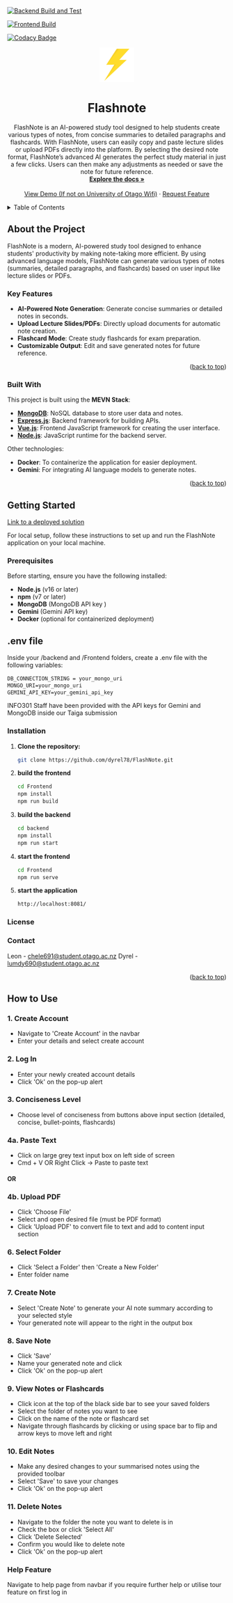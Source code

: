 

[![Backend Build and Test](https://github.com/dyrel78/FlashNote/actions/workflows/backend-build.yml/badge.svg?branch=main)](https://github.com/dyrel78/FlashNote/actions/workflows/backend-build.yml)

[![Frontend Build](https://github.com/dyrel78/FlashNote/actions/workflows/frontend-build.yml/badge.svg)](https://github.com/dyrel78/FlashNote/actions/workflows/frontend-build.yml)


[![Codacy Badge](https://app.codacy.com/project/badge/Grade/dc3cb21cb3ce4eb0811637ce4ca672c2)](https://app.codacy.com/gh/dyrel78/FlashNote/dashboard?utm_source=gh&utm_medium=referral&utm_content=&utm_campaign=Badge_grade)


<a id="readme-top"></a>

<div align="center">
  <a href="https://github.com/dyrel78/Best-README">
    <img src="Frontend/old_html_files/flashnote-logo.png" alt="Logo" width="80" height="80">
  </a>

  <h1 align="center">Flashnote</h1>

  <p align="center">
FlashNote is an AI-powered study tool designed to help students create various types of notes, from concise summaries to detailed paragraphs and flashcards. With FlashNote, users can easily copy and paste lecture slides or upload PDFs directly into the platform. By selecting the desired note format, FlashNote’s advanced AI generates the perfect study material in just a few clicks. Users can then make any adjustments as needed or save the note for future reference.
    <br />
    <a href="https://github.com/dyrel78/FlashNote/DevDocs.md"><strong>Explore the docs »</strong></a>
    <br />
    <br />
    <a href="http://www.flashnote.click:8080/">View Demo (If not on University of Otago Wifi)</a>
    ·
    <a href="
    <a href="https://github.com/dyrel78/Best-README">Request Feature</a>
  </p>
</div>

<!-- TABLE OF CONTENTS -->
<details>
  <summary>Table of Contents</summary>
  <ol>
    <li>
      <a href="#about-the-project">About The Project</a>
      <ul>
        <li><a href="#built-with">Built With</a></li>
      </ul>
    </li>
    <li>
      <a href="#getting-started">Getting Started</a>
      <ul>
        <li><a href="#prerequisites">Prerequisites</a></li>
        <li><a href="#installation">Installation</a></li>
      </ul>
    </li>
    <li><a href="#license">License</a></li>
    <li><a href="#contact">Contact</a></li>
    <li><a href="#acknowledgments">Acknowledgments</a></li>
  </ol>
</details>

## About the Project

FlashNote is a modern, AI-powered study tool designed to enhance students' productivity by making note-taking more efficient. By using advanced language models, FlashNote can generate various types of notes (summaries, detailed paragraphs, and flashcards) based on user input like lecture slides or PDFs.

### Key Features
- **AI-Powered Note Generation**: Generate concise summaries or detailed notes in seconds.
- **Upload Lecture Slides/PDFs**: Directly upload documents for automatic note creation.
- **Flashcard Mode**: Create study flashcards for exam preparation.
- **Customizable Output**: Edit and save generated notes for future reference.

<p align="right">(<a href="#readme-top">back to top</a>)</p>

### Built With

This project is built using the **MEVN Stack**:
* [**MongoDB**](https://www.mongodb.com/): NoSQL database to store user data and notes.
* [**Express.js**](https://expressjs.com/): Backend framework for building APIs.
* [**Vue.js**](https://vuejs.org/): Frontend JavaScript framework for creating the user interface.
* [**Node.js**](https://nodejs.org/): JavaScript runtime for the backend server.

Other technologies:
- **Docker**: To containerize the application for easier deployment.
- **Gemini**: For integrating AI language models to generate notes.

<p align="right">(<a href="#readme-top">back to top</a>)</p>


## Getting Started


<a href="http://www.flashnote.click:8080/">Link to a deployed solution</a>



For local setup, follow these instructions to set up and run the FlashNote application on your local machine.


### Prerequisites

Before starting, ensure you have the following installed:
- **Node.js** (v16 or later)
- **npm** (v7 or later)
- **MongoDB** (MongoDB API key )
- **Gemini**  (Gemini API key)
- **Docker** (optional for containerized deployment)
  
## .env file
Inside your /backend and /Frontend folders, create a .env file with the following variables:
```
DB_CONNECTION_STRING = your_mongo_uri
MONGO_URI=your_mongo_uri
GEMINI_API_KEY=your_gemini_api_key
```
INFO301 Staff have been provided with the API keys for Gemini and MongoDB inside our Taiga submission

### Installation

1. **Clone the repository:**
   ```bash
   git clone https://github.com/dyrel78/FlashNote.git

2. **build the frontend**
    ```bash
   cd Frontend
   npm install
   npm run build

3. **build the backend**
    ```bash
   cd backend 
   npm install
   npm run start

4. **start the frontend** 
    ```bash
    cd Frontend
    npm run serve

5. **start the application**
    ```bash
    http://localhost:8081/

### License

### Contact
Leon - [chele691@student.otago.ac.nz](mailto:chele691@student.otago.ac.nz)
Dyrel - [lumdy690@student.otago.ac.nz](mailto:lumdy690@student.otago.ac.nz)


<p align="right">(<a href="#readme-top">back to top</a>)</p>


## How to Use

### 1. Create Account
- Navigate to 'Create Account' in the navbar
- Enter your details and select create account

### 2. Log In
- Enter your newly created account details
- Click 'Ok' on the pop-up alert

### 3. Conciseness Level
- Choose level of conciseness from buttons above input section (detailed, concise, bullet-points, flashcards)

### 4a. Paste Text
- Click on large grey text input box on left side of screen
- Cmd + V OR Right Click -> Paste to paste text

#### OR

### 4b. Upload PDF
- Click 'Choose File' 
- Select and open desired file (must be PDF format)
- Click 'Upload PDF' to convert file to text and add to content input section

### 6. Select Folder
- Click 'Select a Folder' then 'Create a New Folder'
- Enter folder name

### 7. Create Note
- Select 'Create Note' to generate your AI note summary according to your selected style
- Your generated note will appear to the right in the output box

### 8. Save Note
- Click 'Save' 
- Name your generated note and click 
- Click 'Ok' on the pop-up alert

### 9. View Notes or Flashcards
- Click icon at the top of the black side bar to see your saved folders
- Select the folder of notes you want to see
- Click on the name of the note or flashcard set 
- Navigate through flashcards by clicking or using space bar to flip and arrow keys to move left and right

### 10. Edit Notes
- Make any desired changes to your summarised notes using the provided toolbar
- Select 'Save' to save your changes
- Click 'Ok' on the pop-up alert

### 11. Delete Notes
- Navigate to the folder the note you want to delete is in
- Check the box or click 'Select All'
- Click 'Delete Selected'
- Confirm you would like to delete note
- Click 'Ok' on the pop-up alert

### Help Feature
Navigate to help page from navbar if you require further help or utilise tour feature on first log in







[Vue.js]: https://img.shields.io/badge/Vue.js-35495E?style=for-the-badge&logo=vuedotjs&logoColor=4FC08D
[Vue-url]: https://vuejs.org/
